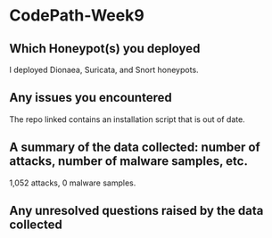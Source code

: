 # CodePath-Week9

## Which Honeypot(s) you deployed
  I deployed Dionaea, Suricata, and Snort honeypots.
## Any issues you encountered
  The repo linked contains an installation script that is out of date.
## A summary of the data collected: number of attacks, number of malware samples, etc.
  1,052 attacks, 0 malware samples.
## Any unresolved questions raised by the data collected

